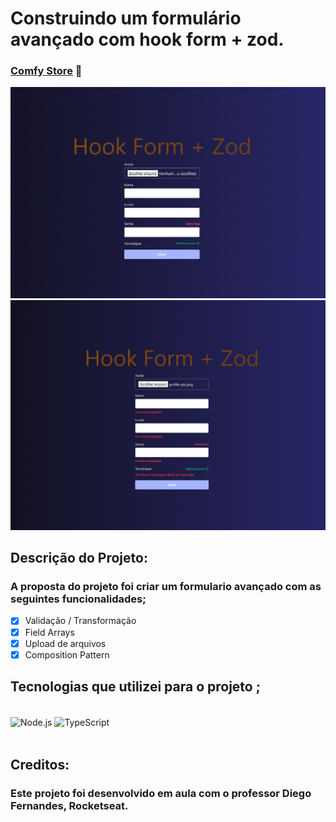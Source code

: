 # Construindo um formulário avançado com hook form + zod.

### [Comfy Store](https://alisson-aguiars2k.github.io/comfy-store/) 🔗

![](./public/asserts/images/hooks-form-01.png)
![](./public/asserts/images/hooks-form-02.png)

## Descrição do Projeto:

### A proposta do projeto foi criar um formulario avançado com as seguintes funcionalidades;

- [x] Validação / Transformação
- [x] Field Arrays
- [x] Upload de arquivos
- [x] Composition Pattern

## Tecnologias que utilizei para o projeto ;

<div style="display: inline_block"><br>
    <img  align="center" src="https://cdn.jsdelivr.net/gh/devicons/devicon/icons/react/react-original.svg" heigth="30" width="40"alt="Node.js">
    <img  align="center" src="https://cdn.jsdelivr.net/gh/devicons/devicon/icons/typescript/typescript-original.svg"  heigth="30" width="40"alt="TypeScript">
</div>

<br>

## Creditos:

### Este projeto foi desenvolvido em aula com o professor Diego Fernandes, Rocketseat.
